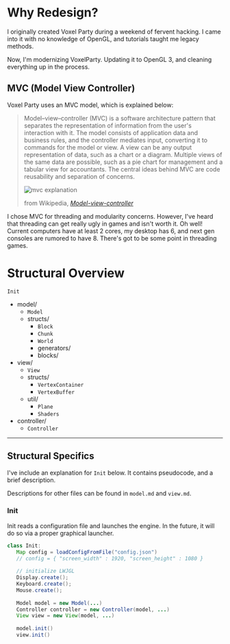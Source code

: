 # Why Redesign?

I originally created Voxel Party during a weekend of fervent hacking.
I came into it with no knowledge of OpenGL, and tutorials taught me legacy methods.

Now, I'm modernizing VoxelParty. Updating it to OpenGL 3, and cleaning everything up in the process.

## MVC (Model View Controller)

Voxel Party uses an MVC model, which is explained below:

> Model–view–controller (MVC) is a software architecture pattern that separates the representation of information from the user's interaction with it.
> The model consists of application data and business rules, and the controller mediates input, converting it to commands for the model or view.
> A view can be any output representation of data, such as a chart or a diagram.
> Multiple views of the same data are possible, such as a pie chart for management and a tabular view for accountants.
> The central ideas behind MVC are code reusability and separation of concerns.
>
> ![mvc explanation](http://upload.wikimedia.org/wikipedia/commons/f/fd/MVC-Process.png)
> 
> from Wikipedia, [*Model-view-controller*](http://en.wikipedia.org/wiki/Model%E2%80%93view%E2%80%93controller)

I chose MVC for threading and modularity concerns.
However, I've heard that threading can get really ugly in games and isn't worth it.
Oh well! Current computers have at least 2 cores, my desktop has 6, and next gen consoles are rumored to have 8.
There's got to be some point in threading games.

# Structural Overview

`Init`
* model/
    * `Model` 
    * structs/
        * `Block`
        * `Chunk`
        * `World`
        * generators/
        * blocks/
* view/
    * `View`
    * structs/
        * `VertexContainer`
        * `VertexBuffer`
    * util/
        * `Plane`
        * `Shaders`
* controller/
    * `Controller` 

---

## Structural Specifics
I've include an explanation for `Init` below. It contains pseudocode, and a brief description.

Descriptions for other files can be found in `model.md` and `view.md`.

### Init
Init reads a configuration file and launches the engine. In the future, it will do so via a proper graphical launcher.

```java
class Init:
   Map config = loadConfigFromFile("config.json")
   // config = { "screen_width" : 1920, "screen_height" : 1080 }
   
   // initialize LWJGL
   Display.create();
   Keyboard.create();
   Mouse.create();
   
   Model model = new Model(...)
   Controller controller = new Controller(model, ...)
   View view = new View(model, ...)
   
   model.init()
   view.init()
```
